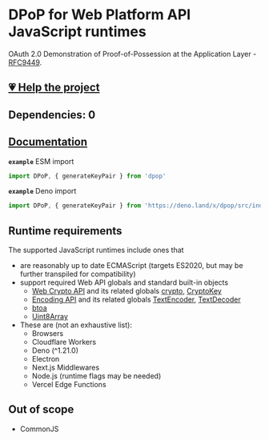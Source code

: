 # DPoP for Web Platform API JavaScript runtimes

OAuth 2.0 Demonstration of Proof-of-Possession at the Application Layer - [RFC9449][].

## [💗 Help the project](https://github.com/sponsors/panva)

## Dependencies: 0

## [Documentation](docs/README.md)

**`example`** ESM import

```js
import DPoP, { generateKeyPair } from 'dpop'
```

**`example`** Deno import

```js
import DPoP, { generateKeyPair } from 'https://deno.land/x/dpop/src/index.ts'
```

## Runtime requirements

The supported JavaScript runtimes include ones that

- are reasonably up to date ECMAScript (targets ES2020, but may be further transpiled for compatibility)
- support required Web API globals and standard built-in objects
  - [Web Crypto API][] and its related globals [crypto][], [CryptoKey][]
  - [Encoding API][] and its related globals [TextEncoder][], [TextDecoder][]
  - [btoa][]
  - [Uint8Array][]
- These are (not an exhaustive list):
  - Browsers
  - Cloudflare Workers
  - Deno (^1.21.0)
  - Electron
  - Next.js Middlewares
  - Node.js (runtime flags may be needed)
  - Vercel Edge Functions

## Out of scope

- CommonJS

[web crypto api]: https://developer.mozilla.org/en-US/docs/Web/API/Web_Crypto_API
[textdecoder]: https://developer.mozilla.org/en-US/docs/Web/API/TextDecoder
[textencoder]: https://developer.mozilla.org/en-US/docs/Web/API/TextEncoder
[btoa]: https://developer.mozilla.org/en-US/docs/Web/API/btoa
[atob]: https://developer.mozilla.org/en-US/docs/Web/API/atob
[uint8array]: https://developer.mozilla.org/en-US/docs/Web/API/Uint8Array
[crypto]: https://developer.mozilla.org/en-US/docs/Web/API/crypto
[cryptokey]: https://developer.mozilla.org/en-US/docs/Web/API/CryptoKey
[encoding api]: https://developer.mozilla.org/en-US/docs/Web/API/Encoding_API
[rfc9449]: https://www.rfc-editor.org/rfc/rfc9449.html
